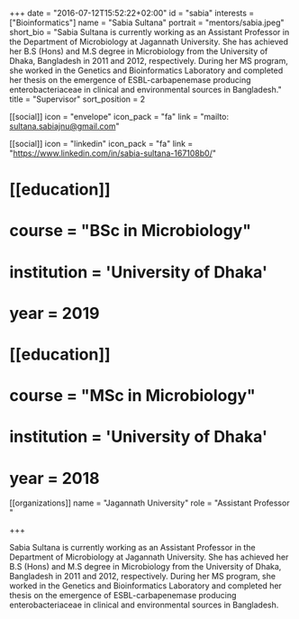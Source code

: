 +++
date = "2016-07-12T15:52:22+02:00"
id = "sabia"
interests = ["Bioinformatics"]
name = "Sabia Sultana"
portrait = "mentors/sabia.jpeg"
short_bio = "Sabia Sultana is currently working as an Assistant Professor in the Department of Microbiology at Jagannath University. She has achieved her B.S (Hons) and M.S degree in Microbiology from the University of Dhaka, Bangladesh in 2011 and 2012, respectively. During her MS program, she worked in the Genetics and Bioinformatics Laboratory and completed her thesis on the emergence of ESBL-carbapenemase producing enterobacteriaceae in clinical and environmental sources in Bangladesh."
title = "Supervisor"
sort_position = 2

[[social]]
    icon = "envelope"
    icon_pack = "fa"
    link = "mailto: sultana.sabiajnu@gmail.com"

[[social]]
    icon = "linkedin"
    icon_pack = "fa"
    link = "https://www.linkedin.com/in/sabia-sultana-167108b0/"



# [[education]]
#     course = "BSc in Microbiology"
#     institution = 'University of Dhaka'
#     year = 2019
#
# [[education]]
#     course = "MSc in Microbiology"
#     institution = 'University of Dhaka'
#     year = 2018

[[organizations]]
    name = "Jagannath University"
    role = "Assistant Professor	"

+++

Sabia Sultana is currently working as an Assistant Professor in the Department of Microbiology at Jagannath University. She has achieved her B.S (Hons) and M.S degree in Microbiology from the University of Dhaka, Bangladesh in 2011 and 2012, respectively. During her MS program, she worked in the Genetics and Bioinformatics Laboratory and completed her thesis on the emergence of ESBL-carbapenemase producing enterobacteriaceae in clinical and environmental sources in Bangladesh.
